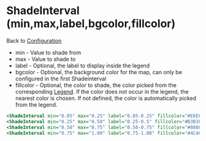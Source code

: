 ShadeInterval (min,max,label,bgcolor,fillcolor)
===============================================

Back to [Configuration](./Configuration.md)

-   min - Value to shade from
-   max - Value to shade to
-   label - Optional, the label to display inside the legend
-   bgcolor - Optional, the background color for the map, can only be
    configured in the first Shadeinterval
-   fillcolor - Optional, the color to shade, the color picked from the
    corresponding [Legend](Legend.md). If the color does not occur in the
    legend, the nearest color is chosen. If not defined, the color is
    automatically picked from the legend.

```xml
<ShadeInterval min="0.05" max="0.25" label="0.05-0.25" fillcolor="#E6E6FF"/>
<ShadeInterval min="0.25" max="0.50" label="0.25-0.5" fillcolor="#B3B3FF"/>
<ShadeInterval min="0.50" max="0.75" label="0.50-0.75" fillcolor="#8080FF"/>
<ShadeInterval min="0.75" max="1.00" label="0.75-1.00" fillcolor="#4C4CFF"/>
```

